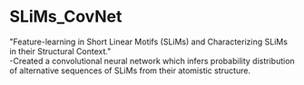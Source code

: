 # SLiMs_CovNet
"Feature-learning in Short Linear Motifs (SLiMs) and Characterizing SLiMs in their Structural Context."  
-Created a convolutional neural network which infers probability distribution of alternative sequences of SLiMs from their atomistic structure.
